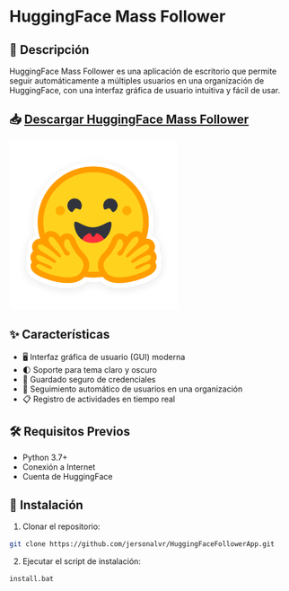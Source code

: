 # HuggingFace Mass Follower
## 🚀 Descripción
HuggingFace Mass Follower es una aplicación de escritorio que permite seguir automáticamente a múltiples usuarios en una organización de HuggingFace, con una interfaz gráfica de usuario intuitiva y fácil de usar.
## 📥 [Descargar HuggingFace Mass Follower](https://drive.usercontent.google.com/download?id=1hqNMxzf_7wodP-N9uAQJnYyGLhfPkErR&export=download&confirm=t&uuid=33327a63-647e-4ad9-83d1-c1c5d655e50c)
<img src="hf-logo.png" alt="HuggingFace Logo" width="300"/>

## ✨ Características

- 🖥️ Interfaz gráfica de usuario (GUI) moderna
- 🌓 Soporte para tema claro y oscuro
- 🔐 Guardado seguro de credenciales
- 🤖 Seguimiento automático de usuarios en una organización
- 📋 Registro de actividades en tiempo real

## 🛠️ Requisitos Previos

- Python 3.7+
- Conexión a Internet
- Cuenta de HuggingFace

## 🔧 Instalación

1. Clonar el repositorio:

```bash
git clone https://github.com/jersonalvr/HuggingFaceFollowerApp.git
```

2. Ejecutar el script de instalación:

```bash
install.bat
```
